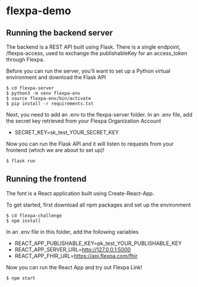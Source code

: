 # flexpa-demo

## Running the backend server 
The backend is a REST API built using Flask. There is a single endpoint, /flexpa-access, used to exchange the publishableKey for an access_token through Flexpa.

Before you can run the server, you'll want to set up a Python virtual environment and download the Flask API 
```
$ cd flexpa-server
$ python3 -m venv flexpa-env
$ source flexpa-env/bin/activate
$ pip install -r requirements.txt
```
Next, you need to add an .env to the flexpa-server folder. 
In an .env file, add the secret key retrieved from your Flexpa Organization Account
- SECRET_KEY=sk_test_YOUR_SECRET_KEY

Now you can run the Flask API and it will listen to requests from your frontend (which we are about to set up)!
```
$ flask run
```

## Running the frontend
The font is a React application built using Create-React-App. 

To get started, first download all npm packages and set up the environment 
```
$ cd flexpa-challenge
$ npm install 
```
In an .env file in this folder, add the following variables
- REACT_APP_PUBLISHABLE_KEY=pk_test_YOUR_PUBLISHABLE_KEY
- REACT_APP_SERVER_URL=http://127.0.0.1:5000
- REACT_APP_FHIR_URL=https://api.flexpa.com/fhir

Now you can run the React App and try out Flexpa Link!
```
$ npm start
```


